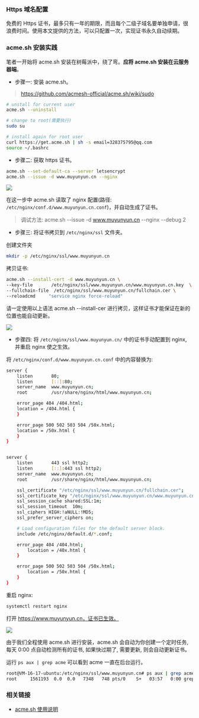 <!--
abbrlink: mx5pvgl1
-->

### Https 域名配置

免费的 Https 证书，最多只有一年的期限，而且每个二级子域名要单独申请，很浪费时间。使用本文提供的方法，可以只配置一次，实现证书永久自动续期。

### acme.sh 安装实践

笔者一开始将 acme.sh 安装在树莓派中，绕了弯。**应将 acme.sh 安装在云服务器端**。

* 步骤一: 安装 acme.sh。

> https://github.com/acmesh-official/acme.sh/wiki/sudo

```bash
# unstall for current user
acme.sh --uninstall

# change to root(需要执行)
sudo su

# install again for root user
curl https://get.acme.sh | sh -s email=328375795@qq.com
source ~/.bashrc
```

* 步骤二: 获取 https 证书。

```bash
acme.sh --set-default-ca --server letsencrypt
acme.sh --issue -d www.muyunyun.cn --nginx
```

![](http://with.muyunyun.cn/3e990527ed80cb020704ab30aa502856.jpg-400)

在这一步中 acme.sh 读取了 nginx 配置(路径: `/etc/nginx/conf.d/www.muyunyun.cn.conf`)，并自动生成了证书。

> 调试方法: acme.sh --issue -d www.muyunyun.cn --nginx --debug 2

* 步骤三: 将证书拷贝到 `/etc/nginx/ssl` 文件夹。

创建文件夹

```bash
mkdir -p /etc/nginx/ssl/www.muyunyun.cn
```

拷贝证书:

```bash
acme.sh --install-cert -d www.muyunyun.cn \
--key-file       /etc/nginx/ssl/www.muyunyun.cn/www.muyunyun.cn.key  \
--fullchain-file  /etc/nginx/ssl/www.muyunyun.cn/fullchain.cer \
--reloadcmd     "service nginx force-reload"
```

请一定使用以上语法 acme.sh --install-cer 进行拷贝，这样证书才能保证在新的位置也能自动更新。

![](http://with.muyunyun.cn/922adc77ccacd8bb3c52dd9ceb8e080e.jpg)

* 步骤四: 将 `/etc/nginx/ssl/www.muyunyun.cn/` 中的证书手动配置到 nginx, 并重启 nginx 使之生效。

将 `/etc/nginx/conf.d/www.muyunyun.cn.conf` 中的内容替换为:

```bash
server {
    listen       80;
    listen       [::]:80;
    server_name  www.muyunyun.cn;
    root         /usr/share/nginx/html/www.muyunyun.cn;

    error_page 404 /404.html;
    location = /404.html {
    }

    error_page 500 502 503 504 /50x.html;
    location = /50x.html {
    }
}


server {
    listen       443 ssl http2;
    listen       [::]:443 ssl http2;
    server_name  www.muyunyun.cn;
    root         /usr/share/nginx/html/www.muyunyun.cn;

    ssl_certificate "/etc/nginx/ssl/www.muyunyun.cn/fullchain.cer";
    ssl_certificate_key "/etc/nginx/ssl/www.muyunyun.cn/www.muyunyun.cn.key";
    ssl_session_cache shared:SSL:1m;
    ssl_session_timeout  10m;
    ssl_ciphers HIGH:!aNULL:!MD5;
    ssl_prefer_server_ciphers on;

    # Load configuration files for the default server block.
    include /etc/nginx/default.d/*.conf;

    error_page 404 /404.html;
        location = /40x.html {
    }

    error_page 500 502 503 504 /50x.html;
        location = /50x.html {
    }
}
```

重启 nginx:

```bash
systemctl restart nginx
```

打开 https://www.muyunyun.cn，证书已生效。

![](http://with.muyunyun.cn/a397cb63269be96f1102a117bbe3fb49.jpg-400)

由于我们全程使用 acme.sh 进行安装，acme.sh 会自动为你创建一个定时任务, 每天 0:00 点自动检测所有的证书, 如果快过期了, 需要更新, 则会自动更新证书。

运行 `ps aux | grep acme` 可以看到 acme 一直在后台运行。

```bash
root@VM-16-17-ubuntu:/etc/nginx/ssl/www.muyunyun.cn# ps aux | grep acme
root     1561193  0.0  0.0   7348   748 pts/0    S+   03:57   0:00 grep --color=auto acme
```

### 相关链接

* [acme.sh 使用说明](https://github.com/acmesh-official/acme.sh/wiki/%E8%AF%B4%E6%98%8E)